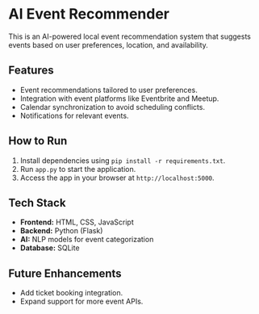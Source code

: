 # AI Event Recommender

This is an AI-powered local event recommendation system that suggests events based on user preferences, location, and availability.

## Features
- Event recommendations tailored to user preferences.
- Integration with event platforms like Eventbrite and Meetup.
- Calendar synchronization to avoid scheduling conflicts.
- Notifications for relevant events.

## How to Run
1. Install dependencies using `pip install -r requirements.txt`.
2. Run `app.py` to start the application.
3. Access the app in your browser at `http://localhost:5000`.

## Tech Stack
- **Frontend:** HTML, CSS, JavaScript
- **Backend:** Python (Flask)
- **AI:** NLP models for event categorization
- **Database:** SQLite

## Future Enhancements
- Add ticket booking integration.
- Expand support for more event APIs.
